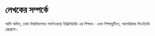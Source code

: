 # লেখকের সম্পর্কে

আমি অমিত, ঢাকা বিশ্ববিদ্যালয়ে সফটওয়্যার ইঞ্জিনিয়ারিং এর শিক্ষক। এখন শিক্ষাছুটিতে, আমেরিকায় পিএইচডি প্রোগ্রামে।
